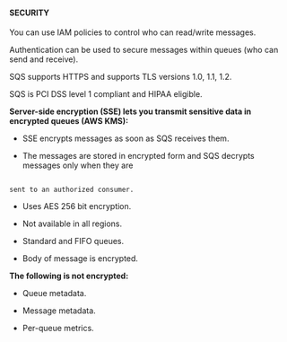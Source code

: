 #### SECURITY


You can use IAM policies to control who can read/write messages.


Authentication can be used to secure messages within queues (who can send and receive).


SQS supports HTTPS and supports TLS versions 1.0, 1.1, 1.2.


SQS is PCI DSS level 1 compliant and HIPAA eligible.


**Server-side encryption (SSE) lets you transmit sensitive data in encrypted queues (AWS KMS):**


- SSE encrypts messages as soon as SQS receives them.

- The messages are stored in encrypted form and SQS decrypts messages only when they are


```

sent to an authorized consumer.

```


- Uses AES 256 bit encryption.

- Not available in all regions.

- Standard and FIFO queues.

- Body of message is encrypted.


**The following is not encrypted:**


- Queue metadata.

- Message metadata.

- Per-queue metrics.

